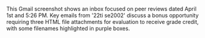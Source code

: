 This Gmail screenshot shows an inbox focused on peer reviews dated April 1st and 5:26 PM. Key emails from '22ti se2002' discuss a bonus opportunity requiring three HTML file attachments for evaluation to receive grade credit, with some filenames highlighted in purple boxes.